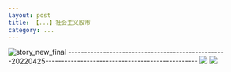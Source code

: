 ```yaml
---
layout: post
title: 【...】社会主义股市
category: ...
---
```

![story_new_final](http://rdr022gcy.hd-bkt.clouddn.com/img/story_new_final_0322.png)
--------------------------------------------------20220425------------------------------------------------
![](http://rc5p5sl4z.hd-bkt.clouddn.com/img/factors-220425-1.png)
![](http://rc5p5sl4z.hd-bkt.clouddn.com/img/long-time-see-220425-1.jpeg)
  




